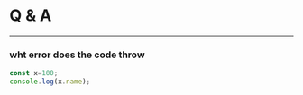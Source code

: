 # Q & A

***
### wht error does the code throw

```javascript
const x=100;
console.log(x.name);

```